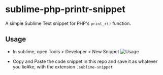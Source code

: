 # sublime-php-printr-snippet
A simple Sublime Text snippet for PHP's `print_r()` function.

## Usage
* In sublime, open Tools > Developer > New Snippet
![Usage](http://broconut.com/i/244da758c3ead.png)

* Copy and Paste the code snippet in this repo and save it as whatever you lie#ke, with the extension `.sublime-snippet`
